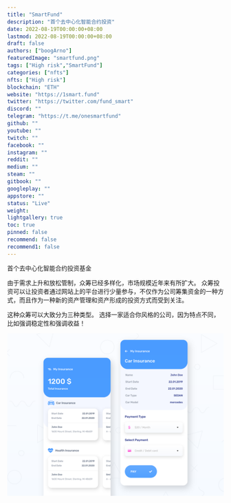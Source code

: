 ```yaml
---
title: "SmartFund"
description: "首个去中心化智能合约投资"
date: 2022-08-19T00:00:00+08:00
lastmod: 2022-08-19T00:00:00+08:00
draft: false
authors: ["boogArno"]
featuredImage: "smartfund.png"
tags: ["High risk","SmartFund"]
categories: ["nfts"]
nfts: ["High risk"]
blockchain: "ETH"
website: "https://1smart.fund"
twitter: "https://twitter.com/fund_smart"
discord: ""
telegram: "https://t.me/onesmartfund"
github: ""
youtube: ""
twitch: ""
facebook: ""
instagram: ""
reddit: ""
medium: ""
steam: ""
gitbook: ""
googleplay: ""
appstore: ""
status: "Live"
weight: 
lightgallery: true
toc: true
pinned: false
recommend: false
recommend1: false
---
```

首个去中心化智能合约投资基金

由于需求上升和放松管制，众筹已经多样化，市场规模近年来有所扩大。
众筹投资可以让投资者通过网站上的平台进行少量参与，不仅作为公司筹集资金的一种方式，而且作为一种新的资产管理和资产形成的投资方式而受到关注。

这种众筹可以大致分为三种类型。
选择一家适合你风格的公司，因为特点不同，比如强调稳定性和强调收益！



![26491fe1cdcc72e2b015757043a1a330](26491fe1cdcc72e2b015757043a1a330.png)